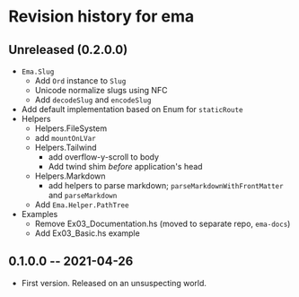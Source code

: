 # Revision history for ema

## Unreleased (0.2.0.0)

- `Ema.Slug`
  - Add `Ord` instance to `Slug`
  - Unicode normalize slugs using NFC
  - Add `decodeSlug` and `encodeSlug`
- Add default implementation based on Enum for `staticRoute`
- Helpers
  - Helpers.FileSystem
  - add `mountOnLVar`
  - Helpers.Tailwind
    - add overflow-y-scroll to body
    - Add twind shim *before* application's head
  - Helpers.Markdown
    - add helpers to parse markdown; `parseMarkdownWithFrontMatter` and `parseMarkdown`
  - Add `Ema.Helper.PathTree`
- Examples
  - Remove Ex03_Documentation.hs (moved to separate repo, `ema-docs`)
  - Add Ex03_Basic.hs example

## 0.1.0.0 -- 2021-04-26

* First version. Released on an unsuspecting world.
